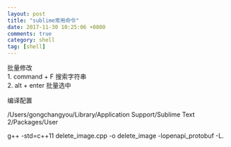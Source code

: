 ```yaml
---
layout: post
title: "sublime常用命令"
date: 2017-11-30 10:25:06 +0800
comments: true
category: shell
tag: [shell]
---
```


批量修改    
    1. command + F 搜索字符串    
    2. alt + enter 批量选中


编译配置

/Users/gongchangyou/Library/Application Support/Sublime Text 2/Packages/User


g++ -std=c++11 delete_image.cpp -o delete_image -lopenapi_protobuf -L.

